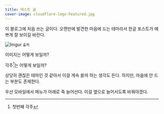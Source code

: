 ```yaml
---
title: 테스트 글
cover-image: cloudflare-logo-Featured.jpg
---
```


이 블로그에 처음 쓰는 글이다. 오랜만에 발견한 마음에 드는 테마라서 한글 포스트가 예쁘게 잘 보이길 바란다.

![Imgur](http://i.imgur.com/w21M6tg.jpg) <small>출처</small>

이미지는 어떻게 보일까?

각주[^1]는 어떻게 보일까?

상당히 괜찮은 테마인 것 같아서 이걸 계속 쓸까 하는 생각도 든다. 하지만, 마음에 안 드는 부분도 존재한다.

우선 모바일에서 메뉴가 아래로 죽 늘어선다. 이걸 옆으로 늘어서도록 바꿔야겠다.

[^1]: 첫번째 각주
